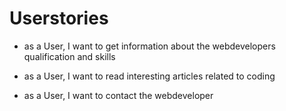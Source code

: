 # Userstories

- as a User, I want to get information about the webdevelopers qualification and skills

- as a User, I want to read interesting articles related to coding

- as a User, I want to contact the webdeveloper
